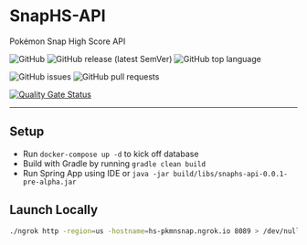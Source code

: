 # SnapHS-API

Pokémon Snap High Score API

![GitHub](https://img.shields.io/github/license/reizuseharu/SnapHS-API)
![GitHub release (latest SemVer)](https://img.shields.io/github/v/release/reizuseharu/SnapHS-API)
![GitHub top language](https://img.shields.io/github/languages/top/reizuseharu/SnapHS-API)

![GitHub issues](https://img.shields.io/github/issues-raw/reizuseharu/SnapHS-API)
![GitHub pull requests](https://img.shields.io/github/issues-pr-raw/reizuseharu/SnapHS-API)

[![Quality Gate Status](https://sonarcloud.io/api/project_badges/measure?project=reizuseharu_SnapHS-API&metric=alert_status)](https://sonarcloud.io/dashboard?id=reizuseharu_SnapHS-API)

---

## Setup

- Run `docker-compose up -d` to kick off database
- Build with Gradle by running `gradle clean build`
- Run Spring App using IDE or `java -jar build/libs/snaphs-api-0.0.1-pre-alpha.jar`

## Launch Locally

```bash
./ngrok http -region=us -hostname=hs-pkmnsnap.ngrok.io 8089 > /dev/null & 
```
